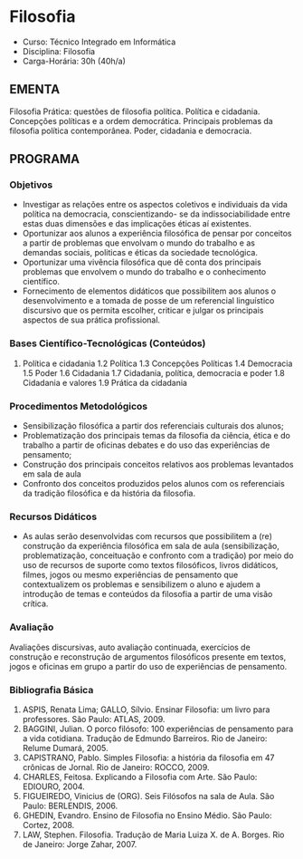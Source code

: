 # Filosofia 

* Curso: Técnico Integrado em Informática
* Disciplina: Filosofia                                                                   
* Carga-Horária: 30h (40h/a)

## EMENTA

Filosofia Prática: questões de filosofia política. Política e cidadania. Concepções políticas e a ordem democrática.
Principais problemas da filosofia política contemporânea. Poder, cidadania e democracia.

## PROGRAMA
### Objetivos

* Investigar as relações entre os aspectos coletivos e individuais da vida política na democracia, conscientizando-
  se da indissociabilidade entre estas duas dimensões e das implicações éticas aí existentes.
* Oportunizar aos alunos a experiência filosófica de pensar por conceitos a partir de problemas que envolvam o
  mundo do trabalho e as demandas sociais, politicas e éticas da sociedade tecnológica.
* Oportunizar uma vivência filosófica que dê conta dos principais problemas que envolvem o mundo do trabalho e
  o conhecimento científico.
* Fornecimento de elementos didáticos que possibilitem aos alunos o desenvolvimento e a tomada de posse de
  um referencial linguístico discursivo que os permita escolher, criticar e julgar os principais aspectos de sua
  prática profissional.

### Bases Científico-Tecnológicas (Conteúdos)

1.    Política e cidadania
      1.2 Política
      1.3 Concepções Políticas
      1.4 Democracia
      1.5 Poder
      1.6 Cidadania
      1.7 Cidadania, política, democracia e poder
      1.8 Cidadania e valores
      1.9 Prática da cidadania

### Procedimentos Metodológicos

* Sensibilização filosófica a partir dos referenciais culturais dos alunos;
* Problematização dos principais temas da filosofia da ciência, ética e do trabalho a partir de oficinas debates e
  do uso das experiências de pensamento;
* Construção dos principais conceitos relativos aos problemas levantados em sala de aula
* Confronto dos conceitos produzidos pelos alunos com os referenciais da tradição filosófica e da história da
  filosofia.

### Recursos Didáticos

* As aulas serão desenvolvidas com recursos que possibilitem a (re) construção da experiência filosófica em sala
  de aula (sensibilização, problematização, conceituação e confronto com a tradição) por meio do uso de
  recursos de suporte como textos filosóficos, livros didáticos, filmes, jogos ou mesmo experiências de
  pensamento que contextualizem os problemas e sensibilizem o aluno e ajudem a introdução de temas e
  conteúdos da filosofia a partir de uma visão crítica.

### Avaliação

Avaliações discursivas, auto avaliação continuada, exercícios de construção e reconstrução de argumentos
filosóficos presente em textos, jogos e oficinas em grupo a partir do uso de experiências de pensamento.

### Bibliografia Básica

1. ASPIS, Renata Lima; GALLO, Sílvio. Ensinar Filosofia: um livro para professores. São Paulo: ATLAS, 2009.
2. BAGGINI, Julian. O porco filósofo: 100 experiências de pensamento para a vida cotidiana. Tradução de
   Edmundo Barreiros. Rio de Janeiro: Relume Dumará, 2005.
3. CAPISTRANO, Pablo. Simples Filosofia: a história da filosofia em 47 crônicas de Jornal. Rio de Janeiro:
   ROCCO, 2009.
4. CHARLES, Feitosa. Explicando a Filosofia com Arte. São Paulo: EDIOURO, 2004.
5. FIGUEIREDO, Vinicius de (ORG). Seis Filósofos na sala de Aula. São Paulo: BERLENDIS, 2006.
6. GHEDIN, Evandro. Ensino de Filosofia no Ensino Médio. São Paulo: Cortez, 2008.
7. LAW, Stephen. Filosofia. Tradução de Maria Luiza X. de A. Borges. Rio de Janeiro: Jorge Zahar, 2007.